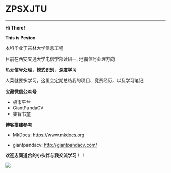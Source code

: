 # ZPSXJTU
---

**Hi There!**

**This is Pesion**

本科毕业于吉林大学信息工程

目前在西安交通大学电信学部读研一, 地震信号处理方向

热爱**信号处理**，**模式识别**，**深度学习**

人菜就要多学习，这里会定期总结我的项目、竞赛经历，以及学习笔记

**宝藏微信公众号**

- 极市平台
- GiantPandaCV
- 集智书童



**博客搭建参考**

- MkDocs: https://www.mkdocs.org

- giantpandacv: http://giantpandacv.com/


**欢迎志同道合的小伙伴与我交流学习！！**

![](https://s2.loli.net/2024/04/20/kuNT7HcVjC69OUI.jpg)

<script type="text/javascript" id="MathJax-script" async
  src="https://cdnjs.cloudflare.com/ajax/libs/mathjax/3.0.0/es5/tex-mml-chtml.js">
</script>
<script>
MathJax = {
  tex: {
    inlineMath: [['$', '$'], ['\\(', '\\)']]
  }
};
</script>
<script id="MathJax-script" async
  src="https://cdn.jsdelivr.net/npm/mathjax@3/es5/tex-chtml.js">
</script>